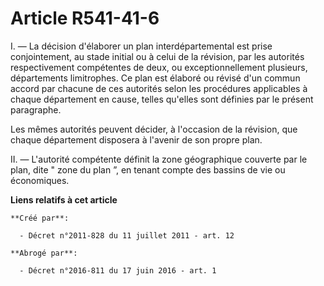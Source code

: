 # Article R541-41-6

I. ― La décision d'élaborer un plan interdépartemental est prise conjointement, au stade initial ou à celui de la révision,
par les autorités respectivement compétentes de deux, ou exceptionnellement plusieurs, départements limitrophes. Ce plan est
élaboré ou révisé d'un commun accord par chacune de ces autorités selon les procédures applicables à chaque département en
cause, telles qu'elles sont définies par le présent paragraphe. 

Les mêmes autorités peuvent décider, à l'occasion de la révision, que chaque département disposera à l'avenir de son propre
plan. 

II. ― L'autorité compétente définit la zone géographique couverte par le plan, dite " zone du plan ”, en tenant compte des
bassins de vie ou économiques.

**Liens relatifs à cet article**

	**Créé par**:

	  - Décret n°2011-828 du 11 juillet 2011 - art. 12

	**Abrogé par**:

	  - Décret n°2016-811 du 17 juin 2016 - art. 1
